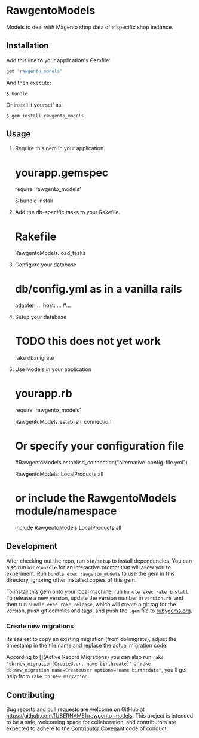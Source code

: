# RawgentoModels

Models to deal with Magento shop data of a specific shop instance.

## Installation

Add this line to your application's Gemfile:

```ruby
gem 'rawgento_models'
```

And then execute:

    $ bundle

Or install it yourself as:

    $ gem install rawgento_models

## Usage

1. Require this gem in your application.

    # yourapp.gemspec
    require 'rawgento_models'

    $ bundle install

2. Add the db-specific tasks to your Rakefile.

    # Rakefile
    RawgentoModels.load_tasks

3. Configure your database

    # db/config.yml as in a vanilla rails
      adapter: ...
      host: ...
      #...

4. Setup your database

    # TODO this does not yet work
    rake db:migrate

5. Use Models in your application

    # yourapp.rb
    require 'rawgento_models'

    RawgentoModels.establish_connection
    # Or specify your configuration file
    #RawgentoModels.establish_connection("alternative-config-file.yml")

    RawgentoModels::LocalProducts.all
    # or include the RawgentoModels module/namespace
    include RawgentoModels
    LocalProducts.all

## Development

After checking out the repo, run `bin/setup` to install dependencies. You can also run `bin/console` for an interactive prompt that will allow you to experiment. Run `bundle exec rawgento_models` to use the gem in this directory, ignoring other installed copies of this gem.

To install this gem onto your local machine, run `bundle exec rake install`. To release a new version, update the version number in `version.rb`, and then run `bundle exec rake release`, which will create a git tag for the version, push git commits and tags, and push the `.gem` file to [rubygems.org](https://rubygems.org).

### Create new migrations

Its easiest to copy an existing migration (from db/migrate), adjust the timestamp in the file name and replace the actual migration code.

According to [](Active Record Migrations) you can also run `rake "db:new_migration[CreateUser, name birth:date]"` or `rake db:new_migration name=CreateUser options="name birth:date"`, you'll get help from `rake db:new_migration`.

## Contributing

Bug reports and pull requests are welcome on GitHub at https://github.com/[USERNAME]/rawgento_models. This project is intended to be a safe, welcoming space for collaboration, and contributors are expected to adhere to the [Contributor Covenant](http://contributor-covenant.org) code of conduct.


